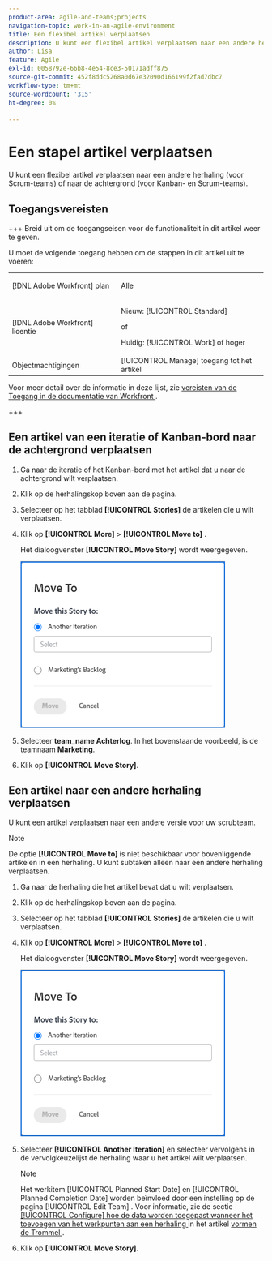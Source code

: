 ```yaml
---
product-area: agile-and-teams;projects
navigation-topic: work-in-an-agile-environment
title: Een flexibel artikel verplaatsen
description: U kunt een flexibel artikel verplaatsen naar een andere herhaling (voor Scrum-teams) of naar de achtergrond (voor Kanban- en Scrum-teams).
author: Lisa
feature: Agile
exl-id: 0058792e-66b8-4e54-8ce3-50171adff875
source-git-commit: 452f8ddc5268a0d67e32090d166199f2fad7dbc7
workflow-type: tm+mt
source-wordcount: '315'
ht-degree: 0%

---
```


# Een stapel artikel verplaatsen

U kunt een flexibel artikel verplaatsen naar een andere herhaling (voor Scrum-teams) of naar de achtergrond (voor Kanban- en Scrum-teams).

## Toegangsvereisten

+++ Breid uit om de toegangseisen voor de functionaliteit in dit artikel weer te geven.

U moet de volgende toegang hebben om de stappen in dit artikel uit te voeren:

<table style="table-layout:auto"> 
 <col> 
 </col> 
 <col> 
 </col> 
 <tbody> 
  <tr> 
   <td role="rowheader">[!DNL Adobe Workfront] plan</td> 
   <td> <p>Alle</p> </td> 
  </tr> 
  <tr> 
   <td role="rowheader">[!DNL Adobe Workfront] licentie</td> 
   <td> <p>Nieuw: [!UICONTROL Standard]</p> 
   of
   <p>Huidig: [!UICONTROL Work] of hoger</p> </td> 
  </tr>
  <tr> 
   <td role="rowheader">Objectmachtigingen</td> 
   <td>[!UICONTROL Manage] toegang tot het artikel</td> 
  </tr> 
 </tbody> 
</table>

Voor meer detail over de informatie in deze lijst, zie [ vereisten van de Toegang in de documentatie van Workfront ](/help/quicksilver/administration-and-setup/add-users/access-levels-and-object-permissions/access-level-requirements-in-documentation.md).

+++

## Een artikel van een iteratie of Kanban-bord naar de achtergrond verplaatsen

1. Ga naar de iteratie of het Kanban-bord met het artikel dat u naar de achtergrond wilt verplaatsen.
1. Klik op de herhalingskop boven aan de pagina.
1. Selecteer op het tabblad **[!UICONTROL Stories]** de artikelen die u wilt verplaatsen.
1. Klik op **[!UICONTROL More]** > **[!UICONTROL Move to]** .

   Het dialoogvenster **[!UICONTROL Move Story]** wordt weergegeven.

   ![ de dialoog van het Artikel van de Beweging ](assets/iteration-story-move.png)

1. Selecteer **team_name Achterlog**.
In het bovenstaande voorbeeld, is de teamnaam **Marketing**.

1. Klik op **[!UICONTROL Move Story]**.

## Een artikel naar een andere herhaling verplaatsen

U kunt een artikel verplaatsen naar een andere versie voor uw scrubteam.

>[!NOTE]
>
>De optie **[!UICONTROL Move to]** is niet beschikbaar voor bovenliggende artikelen in een herhaling. U kunt subtaken alleen naar een andere herhaling verplaatsen.

1. Ga naar de herhaling die het artikel bevat dat u wilt verplaatsen.
1. Klik op de herhalingskop boven aan de pagina.
1. Selecteer op het tabblad **[!UICONTROL Stories]** de artikelen die u wilt verplaatsen.
1. Klik op **[!UICONTROL More]** > **[!UICONTROL Move to]** .

   Het dialoogvenster **[!UICONTROL Move Story]** wordt weergegeven.

   ![ de dialoog van het Artikel van de Beweging ](assets/iteration-story-move.png)

1. Selecteer **[!UICONTROL Another Iteration]** en selecteer vervolgens in de vervolgkeuzelijst de herhaling waar u het artikel wilt verplaatsen.

   >[!NOTE]
   >
   >Het werkitem [!UICONTROL Planned Start Date] en [!UICONTROL Planned Completion Date] worden beïnvloed door een instelling op de pagina [!UICONTROL Edit Team] . Voor informatie, zie de sectie [[!UICONTROL Configure] hoe de data worden toegepast wanneer het toevoegen van het werkpunten aan een herhaling ](../../agile/get-started-with-agile-in-workfront/configure-scrum.md#configure-how-dates-are-applied-when-adding-work-items-to-an-iteration) in het artikel [ vormen de Trommel ](../../agile/get-started-with-agile-in-workfront/configure-scrum.md).

1. Klik op **[!UICONTROL Move Story]**.
